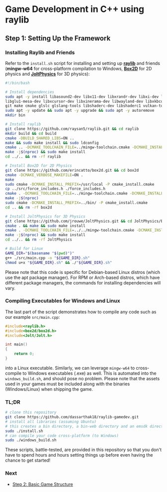 # Game Development in C++ using raylib

## Step 1: Setting Up the Framework

### Installing Raylib and Friends

Refer to the ``install.sh`` script for installing and setting up [**raylib**](https://www.raylib.com/) and friends (**mingw-w64** for cross-platform compilation to Windows, [**Box2D**](https://box2d.org/) for 2D physics and [**JoltPhysics**](https://jrouwe.github.io/JoltPhysicsDocs/5.2.0/index.html) for 3D physics):

```bash
#!/bin/bash

# Install dependencies
sudo apt -y install libasound2-dev libx11-dev libxrandr-dev libxi-dev libgl1-mesa-dev \
libglu1-mesa-dev libxcursor-dev libxinerama-dev libwayland-dev libxkbcommon-dev \
git make cmake glslc glslang-tools libshaderc-dev libshaderc1 vulkan-tools mingw-w64 shim-signed
sudo apt -y update && sudo apt -y upgrade && sudo apt -y autoremove
mkdir bin

# Install raylib
git clone https://github.com/raysan5/raylib.git && cd raylib
mkdir build && cd build
cmake -DBUILD_SHARED_LIBS=ON ..
make && sudo make install && sudo ldconfig
cmake .. -DCMAKE_TOOLCHAIN_FILE=../mingw-toolchain.cmake -DCMAKE_INSTALL_PREFIX=../../bin -DBUILD_EXAMPLES=OFF -DBUILD_SHARED_LIBS=OFF
make -j$(nproc) && sudo make install
cd ../.. && rm -rf raylib

# Install Box2D for 2D Physics
git clone https://github.com/erincatto/box2d.git && cd box2d
cmake -DCMAKE_VERBOSE_MAKEFILE=ON .
make
sudo cmake -DCMAKE_INSTALL_PREFIX=/usr/local -P cmake_install.cmake
cp ../src/force_includes.h ./force_includes.h
cmake . -DCMAKE_TOOLCHAIN_FILE=../mingw-toolchain.cmake -DCMAKE_INSTALL_PREFIX=../bin -DCMAKE_CXX_FLAGS="-includeforce_includes.h"
make -j$(nproc)
sudo cmake -DCMAKE_INSTALL_PREFIX=../bin/ -P cmake_install.cmake
cd .. && rm -rf box2d

# Install JoltPhysics for 3D Physics
git clone https://github.com/jrouwe/JoltPhysics.git && cd JoltPhysics/Build/
cmake . && make && sudo make install
cmake . -DCMAKE_TOOLCHAIN_FILE=../../mingw-toolchain.cmake -DCMAKE_INSTALL_PREFIX=../../bin
make -j$(nproc) && sudo make install
cd ../.. && rm -rf JoltPhysics

# Build for Linux
GAME_DIR="$(basename "$(pwd)")"
g++ ./src/main.cpp -o "${GAME_DIR}.sh"
chmod u+x "${GAME_DIR}.sh" && ./"${GAME_DIR}.sh"
```

Please note that this code is specific for Debian-based Linux distros (which use the apt package manager). For RPM or Arch-based distros, which have different package managers, the commands for installing dependencies will vary.

### Compiling Executables for Windows and Linux

The last part of the script demonstrates how to compile any code such as our example ``src/main.cpp``:

```C++
#include<raylib.h>
#include<box2d/box2d.h>
#include<Jolt/Jolt.h>

int main()
{
    return 0;
}
```

into a Linux executable. Similarly, we can leverage ``mingw-w64`` to cross-compile to Windows executables (.exe) as well. This is automated into the ``windows_build.sh``, and should pose no problem. Please note that the assets used in your games must be included along with the binaries (Windows/Linux) when shipping the game.

### TL;DR

```bash
# clone this repository
git clone https://github.com/dassarthak18/raylib-gamedev.git
# install all libraries (assuming Ubuntu)
# this creates a bin directory, a bin-web directory and an emsdk directory which will be important later
sudo ./install.sh
# can compile your code cross-platform (to Windows)
sudo ./windows_build.sh
```
These scripts, battle-tested, are provided in this repository so that you don't have to spend hours and hours setting things up before even having the chance to get started!

### Next

* [Step 2: Basic Game Structure](docs/step_2.md)
